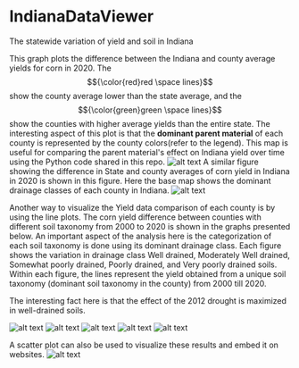 # IndianaDataViewer
The statewide variation of yield and soil in Indiana

This graph plots the difference between the Indiana and county average yields for corn in 2020. The $${\color{red}red \space lines}$$ show the county average lower than the state average, and the $${\color{green}green \space lines}$$ show the counties with higher average yields than the entire state. The interesting aspect of this plot is that the **dominant parent material** of each county is represented by the county colors(refer to the legend). This map is useful for comparing the parent material's effect on Indiana yield over time using the Python code shared in this repo.
![alt text](plots/indianaCountywise_PMKYield2020_barplot.png)
A similar figure showing the difference in State and county averages of corn yield in Indiana in 2020 is shown in this figure. Here the base map shows the dominant drainage classes of each county in Indiana.
![alt text](plots/indianaCountywise_dclYield2020_barplot.png)



Another way to visualize the Yield data comparison of each county is by using the line plots. The corn yield difference between counties with different soil taxonomy from 2000 to 2020 is shown in the graphs presented below. An important aspect of the analysis here is the categorization of each soil taxonomy is done using its dominant drainage class. Each figure shows the variation in drainage class Well drained, Moderately Well drained, Somewhat poorly drained, Poorly drained, and Very poorly drained soils. Within each figure, the lines represent the yield obtained from a unique soil taxonomy (dominant soil taxonomy in the county) from 2000 till 2020. 

The interesting fact here is that the effect of the 2012 drought is maximized in well-drained soils.

![alt text](plots/Lineplot_indianaCountywise_dcl_yield2020_WD.png)
![alt text](plots/Lineplot_indianaCountywise_dcl_yield2020_MWD.png)
![alt text](plots/Lineplot_indianaCountywise_dcl_yield2020_SPD.png)
![alt text](plots/Lineplot_indianaCountywise_dcl_yield2020_VPD.png)
![alt text](plots/Lineplot_indianaCountywise_dcl_yield2020_PD.png)



A scatter plot can also be used to visualize these results and embed it on websites.
![alt text](plots/Scatterplot_indianaCountywise_dcl_yield2020.png)
